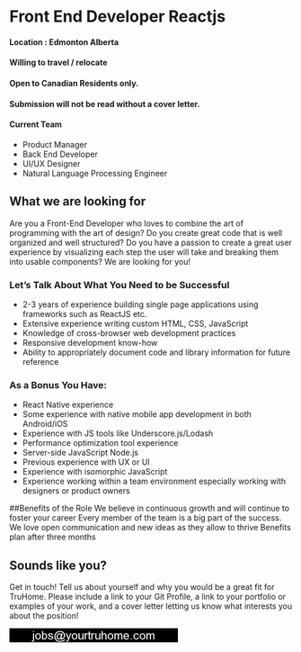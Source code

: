 # Front End Developer Reactjs

#### Location : Edmonton Alberta 
#### Willing to travel / relocate
#### Open to Canadian Residents only.
#### Submission will not be read without a cover letter.

#### Current Team

* Product Manager
* Back End Developer
* UI/UX Designer 
* Natural Language Processing Engineer 

## What we are looking for

Are you a Front-End Developer who loves to combine the art of programming with the art of design? Do you create great code that is well organized and well structured? Do you have a passion to create a great user experience by visualizing each step the user will take and breaking them into usable components? We are looking for you!

### Let’s Talk About What You Need to be Successful

* 2-3 years of experience building single page applications using frameworks such as ReactJS etc.
* Extensive experience writing custom HTML, CSS, JavaScript
* Knowledge of cross-browser web development practices
* Responsive development know-how
* Ability to appropriately document code and library information for future reference

### As a Bonus You Have:
* React Native experience
* Some experience with native mobile app development in both Android/iOS
* Experience with JS tools like Underscore.js/Lodash
* Performance optimization tool experience
* Server-side JavaScript Node.js
* Previous experience with UX or UI
* Experience with isomorphic JavaScript
* Experience working within a team environment especially working with designers or product owners

##Benefits of the Role
We believe in continuous growth and will continue to foster your career
Every member of the team is a big part of the success. We love open communication and new ideas as they allow to thrive
Benefits plan after three months

## Sounds like you?
Get in touch! Tell us about yourself and why you would be a great fit for TruHome. Please include a link to your Git Profile, a link to your portfolio or examples of your work, and a cover letter letting us know what interests you about the position!


![TruHome Career](https://github.com/TruHome/Front-End-Developer-Reactjs/blob/master/F23615_20160818_04240.jpg)

